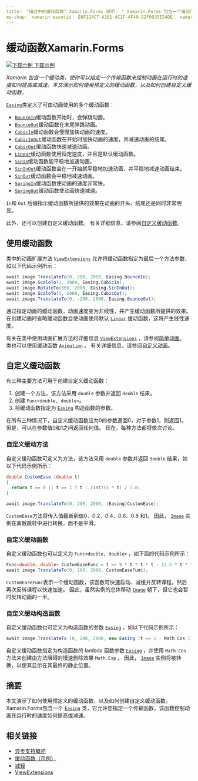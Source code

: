 ```yaml
---
title： "描述中的缓动函数" Xamarin.Forms 说明： " Xamarin.Forms 包含一个缓动类，使你能够指定传输函数，该函数控制动画在运行时的速度如何提高或减速。 本文演示如何使用预定义的缓动函数，以及如何创建自定义缓动函数。
ms-chap： xamarin assetid： E6F124C7-A161-4C1F-AF40-52F0935E54DE： xamarin 窗体作者： davidbritch： dabritch ms. 日期：07/14/2016 非 loc： [ Xamarin.Forms ， Xamarin.Essentials ]
---
```


# <a name="easing-functions-in-xamarinforms"></a>缓动函数Xamarin.Forms

[![下载示例](~/media/shared/download.png) 下载示例](https://docs.microsoft.com/samples/xamarin/xamarin-forms-samples/userinterface-animation-easing)

_Xamarin 包含一个缓动类，使你可以指定一个传输函数来控制动画在运行时的速度如何提高或减速。本文演示如何使用预定义的缓动函数，以及如何创建自定义缓动函数。_

[`Easing`](xref:Xamarin.Forms.Easing)类定义了可由动画使用的多个缓动函数：

- [`BounceIn`](xref:Xamarin.Forms.Easing.BounceIn)缓动函数开始时，会弹跳动画。
- [`BounceOut`](xref:Xamarin.Forms.Easing.BounceOut)缓动函数在末尾弹跳动画。
- [`CubicIn`](xref:Xamarin.Forms.Easing.CubicIn)缓动函数会慢慢加快动画的速度。
- [`CubicInOut`](xref:Xamarin.Forms.Easing.CubicInOut)缓动函数在开始时加快动画的速度，并减速动画的结尾。
- [`CubicOut`](xref:Xamarin.Forms.Easing.CubicOut)缓动函数快速减速动画。
- [`Linear`](xref:Xamarin.Forms.Easing.Linear)缓动函数使用恒定速度，并且是默认缓动函数。
- [`SinIn`](xref:Xamarin.Forms.Easing.SinIn)缓动函数能平稳地加速动画。
- [`SinInOut`](xref:Xamarin.Forms.Easing.SinInOut)缓动函数会在一开始就平稳地加速动画，并平稳地减速动画结束。
- [`SinOut`](xref:Xamarin.Forms.Easing.SinOut)缓动函数会平稳地减速动画。
- [`SpringIn`](xref:Xamarin.Forms.Easing.SpringIn)缓动函数使动画的速度非常快。
- [`SpringOut`](xref:Xamarin.Forms.Easing.SpringOut)缓动函数使动画快速减速。

`In`和 `Out` 后缀指示缓动函数所提供的效果在动画的开头、结尾还是同时非常明显。

此外，还可以创建自定义缓动函数。 有关详细信息，请参阅[自定义缓动函数](#custom-easing-functions)。

## <a name="consuming-an-easing-function"></a>使用缓动函数

类中的动画扩展方法 [`ViewExtensions`](xref:Xamarin.Forms.ViewExtensions) 允许将缓动函数指定为最后一个方法参数，如以下代码示例所示：

```csharp
await image.TranslateTo(0, 200, 2000, Easing.BounceIn);
await image.ScaleTo(2, 2000, Easing.CubicIn);
await image.RotateTo(360, 2000, Easing.SinInOut);
await image.ScaleTo(1, 2000, Easing.CubicOut);
await image.TranslateTo(0, -200, 2000, Easing.BounceOut);
```

通过指定动画的缓动函数，动画速度变为非线性，并产生缓动函数所提供的效果。 在创建动画时省略缓动函数会使动画使用默认 [`Linear`](xref:Xamarin.Forms.Easing.Linear) 缓动函数，这将产生线性速度。

有关在类中使用动画扩展方法的详细信息 [`ViewExtensions`](xref:Xamarin.Forms.ViewExtensions) ，请参阅[简单动画](~/xamarin-forms/user-interface/animation/simple.md)。 类也可以使用缓动函数 [`Animation`](xref:Xamarin.Forms.Animation) 。 有关详细信息，请参阅[自定义动画](~/xamarin-forms/user-interface/animation/custom.md)。

## <a name="custom-easing-functions"></a>自定义缓动函数

有三种主要方法可用于创建自定义缓动函数：

1. 创建一个方法，该方法采用 `double` 参数并返回 `double` 结果。
1. 创建 `Func<double, double>`。
1. 将缓动函数指定为 [`Easing`](xref:Xamarin.Forms.Easing) 构造函数的参数。

在所有三种情况下，自定义缓动函数应为0的参数返回0，对于参数1，则返回1。 但是，可以在参数值0和1之间返回任何值。 现在，每种方法都将依次讨论。

### <a name="custom-easing-method"></a>自定义缓动方法

自定义缓动函数可定义为方法，该方法采用 `double` 参数并返回 `double` 结果，如以下代码示例所示：

```csharp
double CustomEase (double t)
{
  return t == 0 || t == 1 ? t : (int)(5 * t) / 5.0;
}

await image.TranslateTo(0, 200, 2000, (Easing)CustomEase);
```

`CustomEase`方法将传入值截断到值0、0.2、0.4、0.6、0.8 和1。 因此， [`Image`](xref:Xamarin.Forms.Image) 实例在离散跳转中进行转换，而不是平滑。

### <a name="custom-easing-func"></a>自定义缓动函数

自定义缓动函数也可以定义为 `Func<double, double>` ，如下面的代码示例所示：

```csharp
Func<double, double> CustomEaseFunc = t => 9 * t * t * t - 13.5 * t * t + 5.5 * t;
await image.TranslateTo(0, 200, 2000, CustomEaseFunc);
```

`CustomEaseFunc`表示一个缓动函数，该函数可快速启动、减缓并反转课程，然后再次反转课程以快速加速。 因此，虽然实例的总体移动 [`Image`](xref:Xamarin.Forms.Image) 朝下，但它也会暂时反转动画的一半。

### <a name="custom-easing-constructor"></a>自定义缓动构造函数

自定义缓动函数也可定义为构造函数的参数 [`Easing`](xref:Xamarin.Forms.Easing) ，如以下代码示例所示：

```csharp
await image.TranslateTo (0, 200, 2000, new Easing (t => 1 - Math.Cos (10 * Math.PI * t) * Math.Exp (-5 * t)));
```

自定义缓动函数指定为构造函数的 lambda 函数参数 [`Easing`](xref:Xamarin.Forms.Easing) ，并使用 `Math.Cos` 方法来创建由方法阻碍的慢速删除效果 `Math.Exp` 。 因此， [`Image`](xref:Xamarin.Forms.Image) 实例将被转换，以使其显示在其最终的静止位置。

## <a name="summary"></a>摘要

本文演示了如何使用预定义的缓动函数，以及如何创建自定义缓动函数。 Xamarin.Forms包含一个 [`Easing`](xref:Xamarin.Forms.Easing) 类，它允许您指定一个传输函数，该函数控制动画在运行时的速度如何提高或减速。

## <a name="related-links"></a>相关链接

- [异步支持概述](~/cross-platform/platform/async.md)
- [缓动函数（示例）](https://docs.microsoft.com/samples/xamarin/xamarin-forms-samples/userinterface-animation-easing)
- [减轻](xref:Xamarin.Forms.Easing)
- [ViewExtensions](xref:Xamarin.Forms.ViewExtensions)
